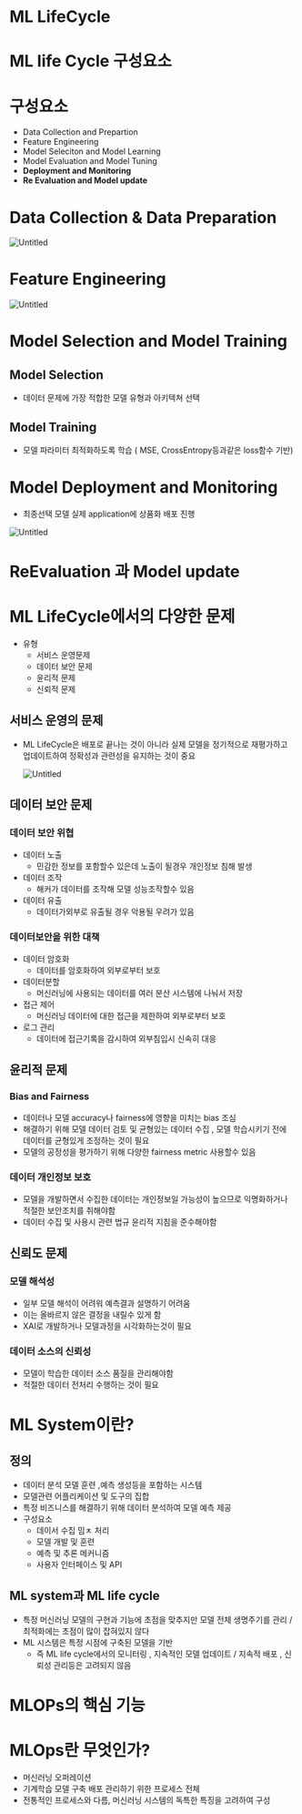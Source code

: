 # ML LifeCycle

# ML life Cycle 구성요소

# 구성요소

- Data Collection and Prepartion
- Feature Engineering
- Model Seleciton and Model Learning
- Model Evaluation and Model Tuning
- **Deployment and Monitoring**
- **Re Evaluation and Model update**

# Data Collection & Data Preparation

![Untitled](ML%20LifeCycle%2078f235a9efb24a8b85ea95b576f0f8db/Untitled.png)

# Feature Engineering

![Untitled](ML%20LifeCycle%2078f235a9efb24a8b85ea95b576f0f8db/Untitled%201.png)

# Model Selection and Model Training

## Model Selection

- 데이터 문제에 가장 적합한 모델 유형과 아키텍쳐 선택

## Model Training

- 모델 파라미터 최적화하도록 학습 ( MSE, CrossEntropy등과같은 loss함수 기반)

# Model Deployment and Monitoring

- 최종선택 모델 실제 application에 상품화 배포 진행

![Untitled](ML%20LifeCycle%2078f235a9efb24a8b85ea95b576f0f8db/Untitled%202.png)

# ReEvaluation 과 Model update

# ML LifeCycle에서의 다양한 문제

- 유형
    - 서비스 운영문제
    - 데이터 보안 문제
    - 윤리적 문제
    - 신뢰적 문제

## 서비스 운영의 문제

- ML LifeCycle은 배포로 끝나는 것이 아니라  실제 모델을 정기적으로 재평가하고 업데이트하여 정확성과 관련성을 유지하는 것이 중요
    
    ![Untitled](ML%20LifeCycle%2078f235a9efb24a8b85ea95b576f0f8db/Untitled%203.png)
    

## 데이터 보안 문제

### 데이터 보안 위협

- 데이터 노출
    - 민감한 정보를 포함할수 있은데 노출이 될경우 개인정보 침해 발생
- 데이터 조작
    - 해커가 데이터를 조작해 모델 성능조작할수 있음
- 데이터 유출
    - 데이터가외부로 유출될 경우 악용될 우려가 있음

### 데이터보안을 위한 대책

- 데이터 암호화
    - 데이터를 암호화하여 외부로부터 보호
- 데이터분할
    - 머신러닝에 사용되는 데이터를 여러 분산 시스템에 나눠서 저장
- 접근 제어
    - 머신러닝 데이터에 대한 접근을 제한하여 외부로부터 보호
- 로그 관리
    - 데이터에 접근기록을 감시하여 외부침입시 신속히 대응

## 윤리적 문제

### Bias and Fairness

- 데이터나 모델 accuracy나 fairness에 영향을 미치는 bias 조심
- 해결하기 위해 모델 데이터 검토 및 균형있는 데이터 수집 , 모델 학습시키기 전에 데이터를 균형있게 조정하는 것이 필요
- 모델의 공정성을 평가하기 위해 다양한 fairness metric 사용할수 있음

### 데이터 개인정보 보호

- 모델을 개발하면서 수집한 데이터는 개인정보일 가능성이 높으므로 익명화하거나 적절한 보안조치를 취해야함
- 데이터 수집 및 사용시 관련 법규 윤리적 지침을 준수해야함

## 신뢰도 문제

### 모델 해석성

- 일부 모델 해석이 어려워 예측결과 설명하기 어려움
- 이는 올바르지 않은 결정을 내릴수 있게 함
- XAI로 개발하거나 모델과정을 시각화하는것이 필요

### 데이터 소스의 신뢰성

- 모델이 학습한 데이터 소스 품질을 관리해야함
- 적절한 데이터 전처리 수행하는 것이 필요

# ML System이란?

## 정의

- 데이터 분석 모델 훈련 ,예측 생성등을 포함하는 시스템
- 모델관련 어플리케이션 및 도구의 집합
- 특정 비즈니스를 해결하기 위해 데이터 분석하여 모델 예측 제공
- 구성요소
    - 데이서 수집 밈ㅊ 처리
    - 모델 개발 및 훈련
    - 예측 및 추론 메커니즘
    - 사용자 인터페이스 및 API

## ML system과 ML life cycle

- 특정 머신러닝 모델의 구현과 기능에 초점을 맞추지만 모델 전체 생명주기를 관리 / 최적화에는 초점이 많이 잡혀있지 않다
- ML 시스템은 특정 시점에 구축된 모델을 기반
    - 즉 ML life cycle에서의 모니터링 , 지속적인 모델 업데이트 / 지속적 배포 , 신뢰성 관리등은 고려되지 않음

# MLOPs의 핵심 기능

# MLOps란 무엇인가?

- 머신러닝 오퍼레이션
- 기계학습 모델 구축 배포 관리하기 위한 프로세스 전체
- 전통적인 프로세스와 다름, 머신러닝 시스템의 독특한 특징을 고려하여 구성